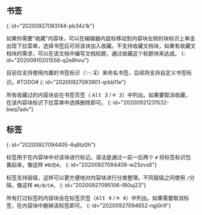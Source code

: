 ## 书签
{: id="20200927093144-pb34z1k"}

如果你需要“收藏”内容块，可以在编辑器内鼠标移动到内容块左侧的块标识上单击出现下拉菜单，选择书签后可将该块加入收藏。不支持收藏文档块，如果有收藏文档块的需求，可以在该文档中编写文档标题，通过收藏这个标题块来达成。
{: id="20200910201556-q2e8hvu"}

目前仅支持使用内置的书签标识（✨💡️⏳）来命名书签，后续将支持自定义书签标识。#TODO#
{: id="20200927093901-qrbb11e"}

所有收藏过的内容块会在书签页签（ <kbd>Alt 3</kbd> / <kbd>⌘ 3</kbd>）中列出。如果要取消收藏，在该内容块标识下拉菜单中选择删除即可。
{: id="20200921231532-bwq7adv"}

## 标签
{: id="20200927094405-4q8tz0h"}

标签用于在内容块中对该块进行标记。语法是通过一前一后两个 `#` 将标签标识包裹起来，像这样 `#标签#`。
{: id="20200927094409-w23zvs6"}

标签支持层级，这样可以更方便地对内容块进行分类整理。不同层级之间使用 `/`分隔，像这样 `#A/B/C#`。
{: id="20200927095106-f80uj23"}

所有打过标签的内容块会在标签页签（<kbd>Alt 4</kbd> / <kbd>⌘ 4</kbd>）中列出。如果需要取消标签，在内容块中删掉该标签即可。
{: id="20200927094652-rqji0r9"}
